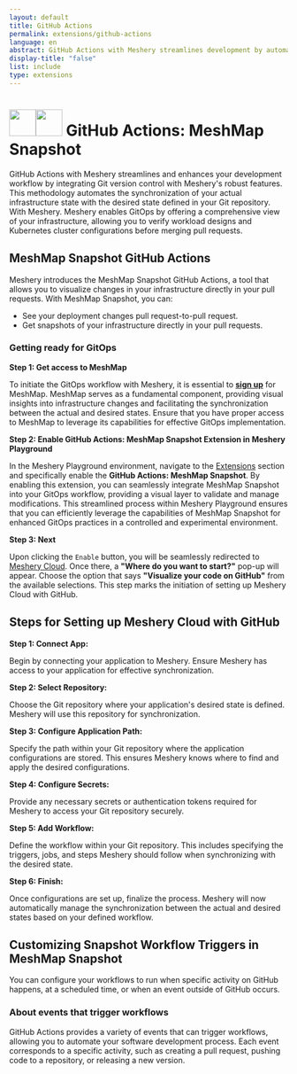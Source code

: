 ```yaml
---
layout: default
title: GitHub Actions
permalink: extensions/github-actions
language: en
abstract: GitHub Actions with Meshery streamlines development by automating Git repository synchronization and visual validation in pull requests.
display-title: "false"
list: include
type: extensions
---
```


# <img style="height: 3rem; width: 3rem;" src="{{site.baseurl}}/assets/img/meshmap-icon-color.svg" /><img style="height: 3rem; width: 3rem;" src="{{site.baseurl}}/assets/img/github.svg" />  GitHub Actions: MeshMap Snapshot

GitHub Actions with Meshery streamlines and enhances your development workflow by integrating Git version control with Meshery's robust features. This methodology automates the synchronization of your actual infrastructure state with the desired state defined in your Git repository. With Meshery. Meshery enables GitOps by offering a comprehensive view of your infrastructure, allowing you to verify workload designs and Kubernetes cluster configurations before merging pull requests.

## MeshMap Snapshot GitHub Actions

Meshery introduces the MeshMap Snapshot GitHub Actions, a tool that allows you to visualize changes in your infrastructure directly in your pull requests. With MeshMap Snapshot, you can:

- See your deployment changes pull request-to-pull request.
- Get snapshots of your infrastructure directly in your pull requests.

### Getting ready for GitOps

**Step 1: Get access to MeshMap**

To initiate the GitOps workflow with Meshery, it is essential to **[sign up](https://layer5.io/cloud-native-management/meshmap#:~:text=Signup%20for,MeshMap%20Beta)** for MeshMap. MeshMap serves as a fundamental component, providing visual insights into infrastructure changes and facilitating the synchronization between the actual and desired states. Ensure that you have proper access to MeshMap to leverage its capabilities for effective GitOps implementation.

**Step 2: Enable GitHub Actions: MeshMap Snapshot Extension in Meshery Playground**

In the Meshery Playground environment, navigate to the [Extensions](https://playground.meshery.io/extensions) section and specifically enable the **GitHub Actions: MeshMap Snapshot**. By enabling this extension, you can seamlessly integrate MeshMap Snapshot into your GitOps workflow, providing a visual layer to validate and manage modifications. This streamlined process within Meshery Playground ensures that you can efficiently leverage the capabilities of MeshMap Snapshot for enhanced GitOps practices in a controlled and experimental environment.

**Step 3: Next**

Upon clicking the `Enable` button, you will be seamlessly redirected to [Meshery Cloud](https://meshery.layer5.io/dashboard). Once there, a **"Where do you want to start?"** pop-up will appear. Choose the option that says **"Visualize your code on GitHub"** from the available selections. This step marks the initiation of setting up Meshery Cloud with GitHub.

## Steps for Setting up Meshery Cloud with GitHub

**Step 1: Connect App:** 

Begin by connecting your application to Meshery. Ensure Meshery has access to your application for effective synchronization.

**Step 2: Select Repository:** 

Choose the Git repository where your application's desired state is defined. Meshery will use this repository for synchronization.

**Step 3: Configure Application Path:** 

Specify the path within your Git repository where the application configurations are stored. This ensures Meshery knows where to find and apply the desired configurations.

**Step 4: Configure Secrets:** 

Provide any necessary secrets or authentication tokens required for Meshery to access your Git repository securely.

**Step 5: Add Workflow:** 

Define the workflow within your Git repository. This includes specifying the triggers, jobs, and steps Meshery should follow when synchronizing with the desired state.

**Step 6: Finish:** 

Once configurations are set up, finalize the process. Meshery will now automatically manage the synchronization between the actual and desired states based on your defined workflow.

## Customizing Snapshot Workflow Triggers in MeshMap Snapshot
You can configure your workflows to run when specific activity on GitHub happens, at a scheduled time, or when an event outside of GitHub occurs.

### About events that trigger workflows
GitHub Actions provides a variety of events that can trigger workflows, allowing you to automate your software development process. Each event corresponds to a specific activity, such as creating a pull request, pushing code to a repository, or releasing a new version.
